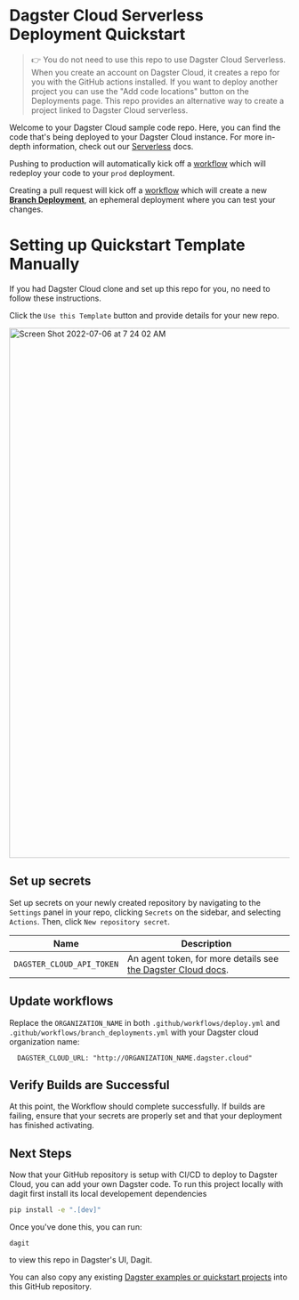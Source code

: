 # Dagster Cloud Serverless Deployment Quickstart

> :point_right: You do not need to use this repo to use Dagster Cloud Serverless. When you create an account on Dagster Cloud, it creates a repo for you with the GitHub actions installed. If you want to deploy another project you can use the "Add code locations" button on the Deployments page. This repo provides an alternative way to create a project linked to Dagster Cloud serverless.

Welcome to your Dagster Cloud sample code repo. Here, you can find the code that's being deployed to your Dagster Cloud instance. For more in-depth information, check out our [Serverless](https://docs.dagster.io/dagster-cloud/deployment/serverless) docs.

Pushing to production will automatically kick off a [workflow](./.github/workflows/deploy.yml) which will redeploy your code to your `prod` deployment.

Creating a pull request will kick off a [workflow](./.github/workflows/deploy.yml) which will create a new [**Branch Deployment**](https://docs.dagster.io/dagster-cloud/developing-testing/branch-deployments), an ephemeral deployment where you can test your changes.

# Setting up Quickstart Template Manually

If you had Dagster Cloud clone and set up this repo for you, no need to follow these instructions.

Click the `Use this Template` button and provide details for your new repo.

<img width="953" alt="Screen Shot 2022-07-06 at 7 24 02 AM" src="https://user-images.githubusercontent.com/10215173/177577141-b6a91585-a276-49d3-b66b-e47bd26665a0.png">

## Set up secrets

Set up secrets on your newly created repository by navigating to the `Settings` panel in your repo, clicking `Secrets` on the sidebar, and selecting `Actions`. Then, click `New repository secret`.

| Name                      | Description                                                                                                                                                                                                     |
| ------------------------- | --------------------------------------------------------------------------------------------------------------------------------------------------------------------------------------------------------------- |
| `DAGSTER_CLOUD_API_TOKEN` | An agent token, for more details see [the Dagster Cloud docs](https://docs.dagster.cloud/auth#managing-user-and-agent-tokens).                                                                                  |

## Update workflows

Replace the `ORGANIZATION_NAME` in both `.github/workflows/deploy.yml` and `.github/workflows/branch_deployments.yml` with your Dagster cloud organization name:

```
  DAGSTER_CLOUD_URL: "http://ORGANIZATION_NAME.dagster.cloud"
```

## Verify Builds are Successful

At this point, the Workflow should complete successfully. If builds are failing, ensure that your secrets are properly set and that your deployment has finished activating.

## Next Steps

Now that your GitHub repository is setup with CI/CD to deploy to Dagster Cloud, you can add your own Dagster code. To run this project locally with dagit first install its local developement dependencies

```bash
pip install -e ".[dev]"
```

Once you've done this, you can run:

```
dagit
```

to view this repo in Dagster's UI, Dagit.

You can also copy any existing [Dagster examples or quickstart projects](https://github.com/dagster-io/dagster/tree/master/examples) into this GitHub repository.